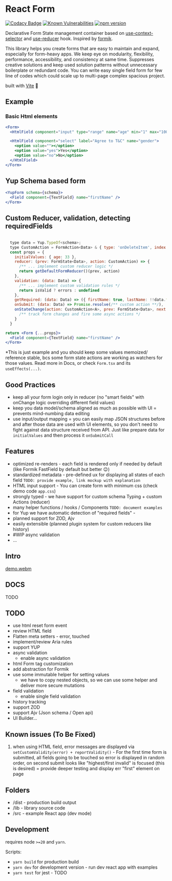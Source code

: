 # React Form

[![Codacy Badge](https://app.codacy.com/project/badge/Grade/51cd57d0debc4aa38226f5e874594b80)](https://app.codacy.com/gh/serusko/reform/dashboard?utm_source=gh&utm_medium=referral&utm_content=&utm_campaign=Badge_grade)
[![Known Vulnerabilities](https://snyk.io/test/github/serusko/reform/badge.svg)](https://snyk.io/test/github/serusko/reform/badge.svg)
[![npm version](https://badge.fury.io/js/@serusko%2Freform.svg)](https://badge.fury.io/js/@serusko%2Freform)

<!-- [![npm version](./coverage/badge-statements.svg)](./coverage/badge-statements.svg)
[![npm version](./coverage/badge-branches.svg)](./coverage/badge-branches.svg)
[![npm version](./coverage/badge-functions.svg)](./coverage/badge-functions.svg)
[![npm version](./coverage/badge-lines.svg)](./coverage/badge-lines.svg) -->

Declarative Form State management container based on [use-context-selector](https://github.com/dai-shi/use-context-selector) and [use-reducer](https://react.dev/reference/react/useReducer) hook. Inspired by [formik](https://formik.org/).

This library helps you create forms that are easy to maintain and expand, especially for form-heavy apps. We keep eye on modularity, flexibility, performance, accessibility, and consistency at same time. Suppresses creative solutions and keep used solution patterns without unnecessary boilerplate or redundant code. You can write easy single field form for few line of codes which could scale up to multi-page complex spacious project.

built with [Vite](https://vitejs.dev/guide/build.html#library-mode) 🖖

## Example

### Basic Html elements

```jsx
<Form>
  <HtmlField component="input" type="range" name="age" min="1" max="100">

  <HtmlField component="select" label="Agree to T&C" name="gender">
    <option value=""></option>
    <option value="yes">Yes</option>
    <option value="no">No</option>
  </HtmlField>
</Form>
```

## Yup Schema based form

```jsx
<YupForm schema={schema}>
  <Field component={TextField} name="firstName" />
</Form>
```

## Custom Reducer, validation, detecting requiredFields

```jsx

  type data = Yup.TypeOf<schema>;
  type CustomAction = FormAction<Data> & { type: 'onDeleteItem', index: number };
  const props = {
    initialValues: { age: 33 },
    reducer: (prev: FormState<Data>, action: CustomAction) => {
      /** ... implement custom reducer logic */
      return getDefaultFormReducer()(prev, action)
    },
    validation: (data: Data) => {
      /** ... implement custom validation rules */
      return isValid ? errors : undefined
    },
    getRequired: (data: Data) => ({ firstName: true, lastName: !!data.firstName })
    onSubmit: (data: Data) => Promise.resolve(/** custom action **/),
    onStateChange(action: CustomAction<A>, prev: FormState<Data>, next:FormState<Data>, dispatch: Dispatch<FormReducerAction<D>>) => {
      /** track form changes and fire some async actions */
    }
  }

return <Form {...props}>
  <Field component={TextField} name="firstName" />
</Form>
```

\*This is just example and you should keep some values memoized/ reference stable, bcs some form state actions are working as watchers for those values. Read more in Docs, or check `Form.tsx` and its `useEffects(...)`.

## Good Practices

- keep all your form login only in reducer (no "smart fields" with onChange logic overriding different field values)
- keep you data model/schema aligned as much as possible with UI = prevents mind-numbing data editing
- use input/output mapping = you can easily map JSON structures before and after those data are used with UI elements, so you don't need to fight against data structure received from API. Just like prepare data for `initialValues` and then process it `onSubmitCall`

## Features

- optimized re-renders - each field is rendered only if needed by default (like Formik FastField by default but better 😉)
- standardized metadata - pre-defined ux for displaying all states of each field `TODO: provide example, link mockup with explanation`
- HTML input support - You can create form with minimum css (check demo code `app.css`)
- strongly typed - we have support for custom schema Typing + custom Actions (reducer)
- many helper functions / hooks / Components `TODO: document examples`
- for Yup we have automatic detection of "required fields" -
- planned support for ZOD, Ajv
- easily extensible (planned plugin system for custom reducers like history)
- #WIP async validation
- ...

## Intro

[demo.webm](https://github.com/serusko/reform/assets/5665925/5b647bd3-cd83-4cac-b25d-9edcfabd133d)

## DOCS

TODO

## TODO

- use html reset form event
- review HTML field
- Flatten meta setters - error, touched
- implement/review Aria rules
- support YUP
- async validation
  - enable async validation
- html Form tag customization
- add abstraction for Formik
- use some immutable helper for setting values
  - we have to copy nested objects, so we can use some helper and deliver more secure mutations
- field validation
  - enable single field validation
- history tracking
- support ZOD
- support Ajv (Json schema / Open api)
- UI Builder...

## Known issues (To Be Fixed)

1. when using HTML field, error messages are displayed via `setCustomValidity(error) + reportValidity()` - For the first time form is submitted, all fields going to be touched so error is displayed in random order, on second submit looks like "highest/first invalid" is focused (this is desired) = provide deeper testing and display err "first" element on page

## Folders

- /dist - production build output
- /lib - library source code
- /src - example React app (dev mode)

## Development

requires node `>=20` and `yarn`.

Scripts:

- `yarn build` for production build
- `yarn dev` for development version - run dev react app with examples
- `yarn test` for jest - TODO
